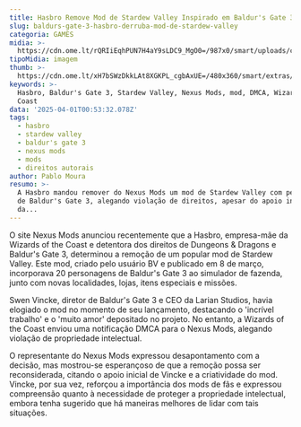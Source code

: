 ```yaml
---
title: Hasbro Remove Mod de Stardew Valley Inspirado em Baldur's Gate 3
slug: baldurs-gate-3-hasbro-derruba-mod-de-stardew-valley
categoria: GAMES
midia: >-
  https://cdn.ome.lt/rQRIiEqhPUN7H4aY9sLDC9_MgO0=/987x0/smart/uploads/conteudo/fotos/Design_sem_nome_-_2025-03-31T211721.272.png
tipoMidia: imagem
thumb: >-
  https://cdn.ome.lt/xH7bSWzDkkLAt8XGKPL_cgbAxUE=/480x360/smart/extras/conteudos/Design_sem_nome_-_2025-03-31T211721.272.png
keywords: >-
  Hasbro, Baldur's Gate 3, Stardew Valley, Nexus Mods, mod, DMCA, Wizards of the
  Coast
data: '2025-04-01T00:53:32.078Z'
tags:
  - hasbro
  - stardew valley
  - baldur's gate 3
  - nexus mods
  - mods
  - direitos autorais
author: Pablo Moura
resumo: >-
  A Hasbro mandou remover do Nexus Mods um mod de Stardew Valley com personagens
  de Baldur's Gate 3, alegando violação de direitos, apesar do apoio inicial
  da...
---
```


O site Nexus Mods anunciou recentemente que a Hasbro, empresa-mãe da Wizards of the Coast e detentora dos direitos de Dungeons & Dragons e Baldur's Gate 3, determinou a remoção de um popular mod de Stardew Valley. Este mod, criado pelo usuário BV e publicado em 8 de março, incorporava 20 personagens de Baldur's Gate 3 ao simulador de fazenda, junto com novas localidades, lojas, itens especiais e missões.

Swen Vincke, diretor de Baldur's Gate 3 e CEO da Larian Studios, havia elogiado o mod no momento de seu lançamento, destacando o 'incrível trabalho' e o 'muito amor' depositado no projeto. No entanto, a Wizards of the Coast enviou uma notificação DMCA para o Nexus Mods, alegando violação de propriedade intelectual.

O representante do Nexus Mods expressou desapontamento com a decisão, mas mostrou-se esperançoso de que a remoção possa ser reconsiderada, citando o apoio inicial de Vincke e a criatividade do mod. Vincke, por sua vez, reforçou a importância dos mods de fãs e expressou compreensão quanto à necessidade de proteger a propriedade intelectual, embora tenha sugerido que há maneiras melhores de lidar com tais situações.
